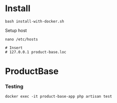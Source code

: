 # Install

```
bash install-with-docker.sh
```

Setup host
```
nano /etc/hosts

# Insert
# 127.0.0.1 product-base.loc
```

# ProductBase
### Testing
```
docker exec -it product-base-app php artisan test
```